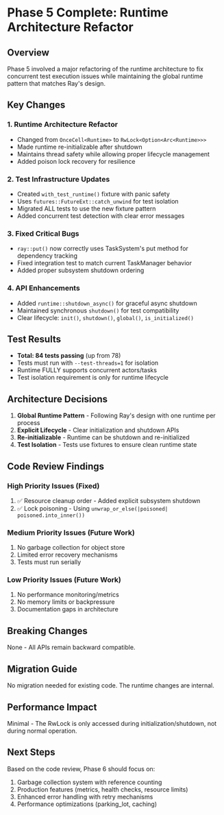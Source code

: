 # Phase 5 Complete: Runtime Architecture Refactor

## Overview
Phase 5 involved a major refactoring of the runtime architecture to fix concurrent test execution issues while maintaining the global runtime pattern that matches Ray's design.

## Key Changes

### 1. Runtime Architecture Refactor
- Changed from `OnceCell<Runtime>` to `RwLock<Option<Arc<Runtime>>>`
- Made runtime re-initializable after shutdown
- Maintains thread safety while allowing proper lifecycle management
- Added poison lock recovery for resilience

### 2. Test Infrastructure Updates
- Created `with_test_runtime()` fixture with panic safety
- Uses `futures::FutureExt::catch_unwind` for test isolation
- Migrated ALL tests to use the new fixture pattern
- Added concurrent test detection with clear error messages

### 3. Fixed Critical Bugs
- `ray::put()` now correctly uses TaskSystem's put method for dependency tracking
- Fixed integration test to match current TaskManager behavior
- Added proper subsystem shutdown ordering

### 4. API Enhancements
- Added `runtime::shutdown_async()` for graceful async shutdown
- Maintained synchronous `shutdown()` for test compatibility
- Clear lifecycle: `init()`, `shutdown()`, `global()`, `is_initialized()`

## Test Results
- **Total: 84 tests passing** (up from 78)
- Tests must run with `--test-threads=1` for isolation
- Runtime FULLY supports concurrent actors/tasks
- Test isolation requirement is only for runtime lifecycle

## Architecture Decisions
1. **Global Runtime Pattern** - Following Ray's design with one runtime per process
2. **Explicit Lifecycle** - Clear initialization and shutdown APIs
3. **Re-initializable** - Runtime can be shutdown and re-initialized
4. **Test Isolation** - Tests use fixtures to ensure clean runtime state

## Code Review Findings

### High Priority Issues (Fixed)
1. ✅ Resource cleanup order - Added explicit subsystem shutdown
2. ✅ Lock poisoning - Using `unwrap_or_else(|poisoned| poisoned.into_inner())`

### Medium Priority Issues (Future Work)
1. No garbage collection for object store
2. Limited error recovery mechanisms  
3. Tests must run serially

### Low Priority Issues (Future Work)
1. No performance monitoring/metrics
2. No memory limits or backpressure
3. Documentation gaps in architecture

## Breaking Changes
None - All APIs remain backward compatible.

## Migration Guide
No migration needed for existing code. The runtime changes are internal.

## Performance Impact
Minimal - The RwLock is only accessed during initialization/shutdown, not during normal operation.

## Next Steps
Based on the code review, Phase 6 should focus on:
1. Garbage collection system with reference counting
2. Production features (metrics, health checks, resource limits)
3. Enhanced error handling with retry mechanisms
4. Performance optimizations (parking_lot, caching)